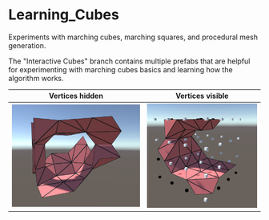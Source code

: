 # Learning_Cubes
Experiments with marching cubes, marching squares, and procedural mesh generation.

The "Interactive Cubes" branch contains multiple prefabs that are helpful for experimenting with marching cubes basics and learning how the algorithm works.

Vertices hidden            |  Vertices visible
:-------------------------:|:-------------------------:
![](noCubes.png)  |  ![](withCubes.png)

